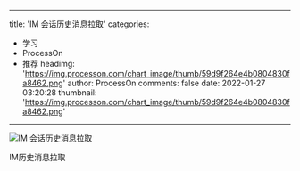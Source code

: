 
---
title: 'IM 会话历史消息拉取'
categories: 
 - 学习
 - ProcessOn
 - 推荐
headimg: 'https://img.processon.com/chart_image/thumb/59d9f264e4b0804830fa8462.png'
author: ProcessOn
comments: false
date: 2022-01-27 03:20:28
thumbnail: 'https://img.processon.com/chart_image/thumb/59d9f264e4b0804830fa8462.png'
---

<div>   
<img class="thumb" alt="IM 会话历史消息拉取" src="https://img.processon.com/chart_image/thumb/59d9f264e4b0804830fa8462.png" referrerpolicy="no-referrer">
<p>IM历史消息拉取</p>  
</div>
            